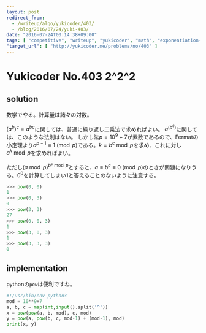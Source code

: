 ```yaml
---
layout: post
redirect_from:
  - /writeup/algo/yukicoder/403/
  - /blog/2016/07/24/yuki-403/
date: "2016-07-24T00:14:38+09:00"
tags: [ "competitive", "writeup", "yukicoder", "math", "exponentiation-by-squaring" ]
"target_url": [ "http://yukicoder.me/problems/no/403" ]
---
```


# Yukicoder No.403 2^2^2

## solution

数学でやる。計算量は諸々の対数。

${(a^b)}^c = a^{bc}$に関しては、普通に繰り返し二乗法で求めればよい。
$a^{(b^c)}$に関しては、このような法則はない。
しかし法$p = 10^9+7$が素数であるので、Fermatの小定理より$a^{p-1} \equiv 1 \pmod p$である。$k = b^c \bmod p$を求め、これに対し$a^k \bmod p$を求めればよい。

ただし${(a \bmod p)}^{b^c \bmod p}$とすると、$a \equiv b^c \equiv 0 \pmod p$のときが問題になりうる。$0^0$を計算してしまい$1$と答えることのないように注意する。

``` python
>>> pow(0, 0)
1
>>> pow(0, 3)
0
>>> pow(3, 3)
27
>>> pow(0, 0, 3)
1
>>> pow(3, 0, 3)
1
>>> pow(3, 3, 3)
0
```

## implementation

pythonの`pow`は便利ですね。

``` python
#!/usr/bin/env python3
mod = 10**9+7
a, b, c = map(int,input().split('^'))
x = pow(pow(a, b, mod), c, mod)
y = pow(a, pow(b, c, mod-1) + (mod-1), mod)
print(x, y)
```

